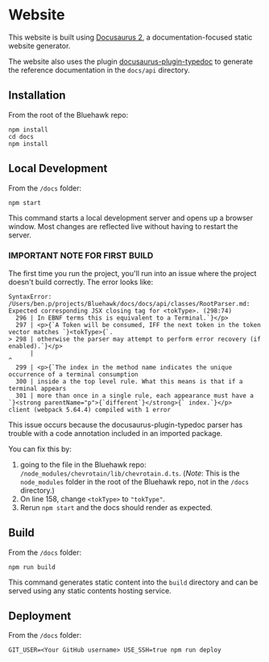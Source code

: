 # Website

This website is built using [Docusaurus 2](https://docusaurus.io/), a documentation-focused static website generator.

The website also uses the plugin [docusaurus-plugin-typedoc](https://www.npmjs.com/package/docusaurus-plugin-typedoc)
to generate the reference documentation in the `docs/api` directory.

## Installation

From the root of the Bluehawk repo:

```shell
npm install
cd docs
npm install
```

## Local Development

From the `/docs` folder:

```shell
npm start
```

This command starts a local development server and opens up a browser window. Most changes are reflected live without having to restart the server.

### IMPORTANT NOTE FOR FIRST BUILD

The first time you run the project, you'll run into an issue
where the project doesn't build correctly. The error looks like:

```
SyntaxError: /Users/ben.p/projects/Bluehawk/docs/docs/api/classes/RootParser.md: Expected corresponding JSX closing tag for <tokType>. (298:74)
  296 | In EBNF terms this is equivalent to a Terminal.`}</p>
  297 | <p>{`A Token will be consumed, IFF the next token in the token vector matches `}<tokType>{`.
> 298 | otherwise the parser may attempt to perform error recovery (if enabled).`}</p>
      |                                                                           ^
  299 | <p>{`The index in the method name indicates the unique occurrence of a terminal consumption
  300 | inside a the top level rule. What this means is that if a terminal appears
  301 | more than once in a single rule, each appearance must have a `}<strong parentName="p">{`different`}</strong>{` index.`}</p>
client (webpack 5.64.4) compiled with 1 error
```

This issue occurs because the docusaurus-plugin-typedoc parser has trouble with
a code annotation included in an imported package.

You can fix this by:

1. going to the file in the Bluehawk repo: `/node_modules/chevrotain/lib/chevrotain.d.ts`.
   (_Note_: This is the `node_modules` folder in the root of the Bluehawk repo, not in the `/docs` directory.)
2. On line 158, change `<tokType>` to `"tokType"`.
3. Rerun `npm start` and the docs should render as expected.

## Build

From the `/docs` folder:

```shell
npm run build
```

This command generates static content into the `build` directory and can be served using any static contents hosting service.

## Deployment

From the `/docs` folder:

```shell
GIT_USER=<Your GitHub username> USE_SSH=true npm run deploy
```
